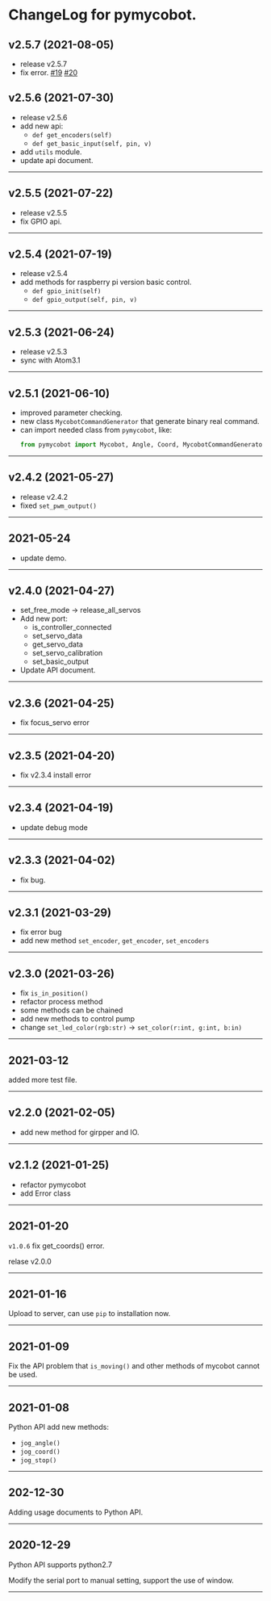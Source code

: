 # ChangeLog for pymycobot.

## v2.5.7 (2021-08-05)

- release v2.5.7
- fix error. [#19](https://github.com/elephantrobotics/pymycobot/issues/19) [#20](https://github.com/elephantrobotics/pymycobot/issues/20)

## v2.5.6 (2021-07-30)

- release v2.5.6
- add new api:
  - `def get_encoders(self)`
  - `def get_basic_input(self, pin, v)`
- add `utils` module.
- update api document.

---

## v2.5.5 (2021-07-22)

- release v2.5.5
- fix GPIO api.

---

## v2.5.4 (2021-07-19)

- release v2.5.4
- add methods for raspberry pi version basic control.
  - `def gpio_init(self)`
  - `def gpio_output(self, pin, v)`

---

## v2.5.3 (2021-06-24)

- release v2.5.3
- sync with Atom3.1

---

## v2.5.1 (2021-06-10)

- improved parameter checking.
- new class `MycobotCommandGenerator` that generate binary real command.
- can import needed class from `pymycobot`, like:
  ```python
  from pymycobot import Mycobot, Angle, Coord, MycobotCommandGenerator
  ```

---

## v2.4.2 (2021-05-27)

- release v2.4.2
- fixed `set_pwm_output()`

---

## 2021-05-24

- update demo.

---

## v2.4.0 (2021-04-27)

- set_free_mode -> release_all_servos
- Add new port:
  - is_controller_connected
  - set_servo_data
  - get_servo_data
  - set_servo_calibration
  - set_basic_output
- Update API document.

---

## v2.3.6 (2021-04-25)

- fix focus_servo error

---

## v2.3.5 (2021-04-20)

- fix v2.3.4 install error

---

## v2.3.4 (2021-04-19)

- update debug mode

---

## v2.3.3 (2021-04-02)

- fix bug.

---

## v2.3.1 (2021-03-29)

- fix error bug
- add new method `set_encoder`, `get_encoder`, `set_encoders`

---

## v2.3.0 (2021-03-26)

- fix `is_in_position()`
- refactor process method
- some methods can be chained
- add new methods to control pump
- change `set_led_color(rgb:str)` -> `set_color(r:int, g:int, b:in)`

---

## 2021-03-12

added more test file.

---

## v2.2.0 (2021-02-05)

- add new method for girpper and IO.

---

## v2.1.2 (2021-01-25)

- refactor pymycobot
- add Error class

---

## 2021-01-20

`v1.0.6` fix get_coords() error.

relase v2.0.0

---

## 2021-01-16

Upload to server, can use `pip` to installation now.

---

## 2021-01-09

Fix the API problem that `is_moving()` and other methods of mycobot cannot be used.

---

## 2021-01-08

Python API add new methods:

- `jog_angle()`
- `jog_coord()`
- `jog_stop()`

---

## 202-12-30

Adding usage documents to Python API.

---

## 2020-12-29

Python API supports python2.7

Modify the serial port to manual setting, support the use of window.

---
